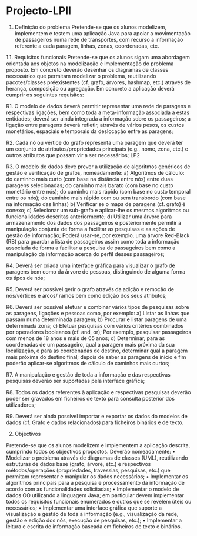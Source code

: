 # Projecto-LPII

1. Definição do problema Pretende-se que os alunos modelizem, implementem e testem uma aplicação Java para apoiar a movimentação de passageiros numa rede de transportes, com recurso a informação referente a cada paragem, linhas, zonas, coordenadas, etc. 

1.1. Requisitos funcionais Pretende-se que os alunos sigam uma abordagem orientada aos objetos na modelização e implementação do problema proposto. Em concreto deverão desenhar os diagramas de classes necessários que permitam modelizar o problema, reutilizando pacotes/classes préexistentes (cf. grafo, árvores, hashmap, etc.) através de herança, composição ou agregação. Em concreto a aplicação deverá cumprir os seguintes requisitos: 

R1. O modelo de dados deverá permitir representar uma rede de paragens e respectivas ligações, bem como toda a meta-informação associada a estas entidades; deverá ser ainda integrada a informação sobre os passageiros; a ligação entre paragens deverá refletir, através de vários pesos, os custos monetários, espaciais e temporais da deslocação entre as paragens; 

R2. Cada nó ou vértice do grafo representa uma paragem que deverá ter um conjunto de atributos/propriedades principais (e.g., nome, zona, etc.) e outros atributos que possam vir a ser necessários; 
LP2 

R3. O modelo de dados deve prever a utilização de algoritmos genéricos de gestão e verificação de grafos, nomeadamente: a) Algoritmos de cálculo: do caminho mais curto (com base na distância entre nós) entre duas paragens selecionadas; do caminho mais barato (com base no custo monetário entre nós); do caminho mais rápido (com base no custo temporal entre os nós); do caminho mais rápido com ou sem transbordo (com base na informação das linhas) b) Verificar se o mapa de paragens (cf. grafo) é conexo; c) Selecionar um sub-grafo e aplicar-lhe os mesmos algoritmos ou funcionalidades descritas anteriormente; d) Utilizar uma árvore para armazenamento dos dados dos passageiros e posteriormente permitir a manipulação conjunta de forma a facilitar as pesquisas e as ações de gestão de informação; Poderá usar-se, por exemplo, uma árvore Red-Black (RB) para guardar a lista de passageiros assim como toda a informação associada de forma a facilitar a pesquisa de passageiros bem como a manipulação da informação acerca do perfil desses passageiros; 

R4. Deverá ser criada uma interface gráfica para visualizar o grafo de paragens bem como da árvore de pessoas, distinguindo de alguma forma os tipos de nós; 

R5. Deverá ser possível gerir o grafo através da adição e remoção de nós/vértices e arcos/ ramos bem como edição dos seus atributos; 

R6. Deverá ser possível efetuar e combinar vários tipos de pesquisas sobre as paragens, ligações e pessoas como, por exemplo: a) Listar as linhas que passam numa determinada paragem; b) Procurar e listar paragens de uma determinada zona; c) Efetuar pesquisas com vários critérios combinados por operadores booleanos (cf. and, or); Por exemplo, pesquisar passageiros com menos de 18 anos e mais de 65 anos; d) Determinar, para as coordenadas de um passageiro, qual a paragem mais próxima da sua localização, e para as coordenadas de destino, determinar qual a paragem mais próxima do destino final; depois de saber as paragens de inicio e fim poderão aplicar-se algoritmos de cálculo de caminhos mais curtos; 

R7. A manipulação e gestão de toda a informação e das respectivas pesquisas deverão ser suportadas pela interface gráfica; 

R8. Todos os dados referentes à aplicação e respectivas pesquisas deverão poder ser gravados em ficheiros de texto para consulta posterior dos utilizadores; 

R9. Deverá ser ainda possível importar e exportar os dados do modelos de dados (cf. Grafo e dados relacionados) para ficheiros binários e de texto.

2. Objectivos 

Pretende-se que os alunos modelizem e implementem a aplicação descrita, cumprindo todos os objectivos propostos. Deverão nomeadamente:  • Modelizar o problema através de diagramas de classes (UML), reutilizando estruturas de dados base (grafo, árvore, etc.) e respectivos métodos/operações (propriedades, travessias, pesquisas, etc.) que permitam representar e manipular os dados necessários; 
• Implementar os algoritmos principais para a pesquisa e processamento da informação de acordo com as funcionalidades solicitadas; 
• Implementar o modelo de dados OO utilizando a linguagem Java; em particular devem implementar todos os requisitos funcionais enumerados e outros que se revelem úteis ou necessários; 
• Implementar uma interface gráfica que suporte a visualização e gestão de toda a informação (e.g., visualização da rede, gestão e edição dos nós, execução de pesquisas, etc.); 
• Implementar a leitura e escrita de informação baseada em ficheiros de texto e binários.
